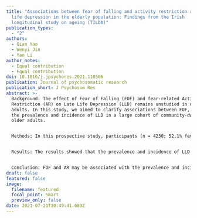 ```yaml
---
title: "Associations between fear of falling and activity restriction and late
  life depression in the elderly population: Findings from the Irish
  longitudinal study on ageing (TILDA)"
publication_types:
  - "2"
authors:
  - Qian Yao
  - Wenyi Jin
  - Yan Li
author_notes:
  - Equal contribution
  - Equal contribution
doi: 10.1016/j.jpsychores.2021.110506
publication: Journal of psychosomatic research
publication_short: J Psychosom Res
abstract: >-
  Background: The effect of Fear of Falling (FOF) and fear-related Activity
  Restriction (AR) on Late Life Depression (LLD) remains unstudied in older
  adults. In this study, we aimed to clarify associations between FOF, AR and
  the prevalence and incidence of LLD in a large cohort of community-dwelling
  older adults.


  Methods: In this prospective study, participants (n = 4230; 52.1% female) aged ≥50 years completed the survey on whether they had FOF and AR at baseline. In addition, the Centre for Epidemiological Studies Depression (CESD) scale was used to evaluate LLD at baseline and after 2 years of follow-up. Moreover, LLD was defined by a CES-D score ≥ 16, at follow-up.


  Results: The results showed that the prevalence and incidence of LLD were 6.9% (n = 293) and 4.2% (n = 167), respectively. In addition, most of the respondents with LLD were female (64.9% vs 55.4%) and 50-59 years of age (50.9% vs 42.8%, all P < 0.05). Analysis of data from Wave 1 and 2 using logistic regression also demonstrated that the levels of FOF/AR was associated with 82.2% and 62.7% higher odds of prevalence [OR = 1.822, 95%CI: 1.272-2.612] and incidence [OR = 1.627, 95%CI: 1.085-2.440] of LLD, respectively in the fully adjusted models. 


  Conclusion: FOF and AR may be associated with the prevalence and incidence of LLD. Additionally, the study highlighted the importance of assessing LLD in older adults with FOF and AR.
draft: false
featured: false
image:
  filename: featured
  focal_point: Smart
  preview_only: false
date: 2021-07-21T10:49:41.683Z
---
```

